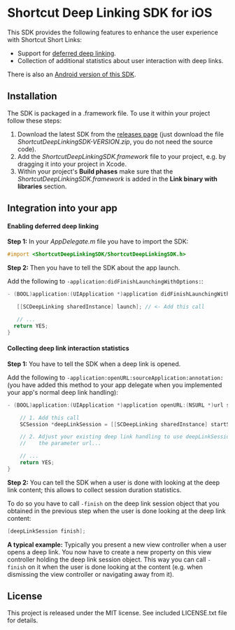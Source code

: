 # Shortcut Deep Linking SDK for iOS

This SDK provides the following features to enhance the user experience with Shortcut Short Links:

- Support for [deferred deep linking](https://en.wikipedia.org/wiki/Deferred_deep_linking).
- Collection of additional statistics about user interaction with deep links.

There is also an [Android version of this SDK](https://github.com/shortcutmedia/shortcut-deeplink-sdk-android).


## Installation

The SDK is packaged in a .framework file. To use it within your project follow these steps:

1. Download the latest SDK from the [releases page](https://github.com/shortcutmedia/shortcut-deeplink-sdk-ios/releases) (just download the file *ShortcutDeepLinkingSDK-VERSION.zip*, you do not need the source code).
2. Add the *ShortcutDeepLinkingSDK.framework*  file to your project, e.g. by dragging it into your project in Xcode.
3. Within your project's **Build phases** make sure that the *ShortcutDeepLinkingSDK.framework* is added in the **Link binary with libraries** section.


## Integration into your app

#### Enabling deferred deep linking

**Step 1:** In your *AppDelegate.m* file you have to import the SDK:

```objective-c
#import <ShortcutDeepLinkingSDK/ShortcutDeepLinkingSDK.h>
```
**Step 2:** Then you have to tell the SDK about the app launch.

Add the following to `-application:didFinishLaunchingWithOptions:`:

```objective-c
- (BOOL)application:(UIApplication *)application didFinishLaunchingWithOptions:(NSDictionary *)launchOptions {

   [[SCDeepLinking sharedInstance] launch]; // <- Add this call

   // ...
  return YES;
}
```

#### Collecting deep link interaction statistics

**Step 1:** You have to tell the SDK when a deep link is opened.

Add the following to `-application:openURL:sourceApplication:annotation:` (you have added this method to your app delegate when you implemented your app's normal deep link handling):

```objective-c
- (BOOL)application:(UIApplication *)application openURL:(NSURL *)url sourceApplication:(NSString *)sourceApplication annotation:(id)annotation {

    // 1. Add this call
    SCSession *deepLinkSession = [[SCDeepLinking sharedInstance] startSessionWithURL:url];

    // 2. Adjust your existing deep link handling to use deepLinkSession.url instead of
    //    the parameter url...

    // ...
    return YES;
}
```

**Step 2:** You can tell the SDK when a user is done with looking at the deep link content; this allows to collect session duration statistics.

To do so you have to call `-finish` on the deep link session object that you obtained in the previous step when the user is done looking at the deep link content:

```objective-c
[deepLinkSession finish];
```

**A typical example:** Typically you present a new view controller when a user opens a deep link. You now have to create a new property on this view controller holding the deep link session object. This way you can call `-finish` on it when the user is done looking at the content (e.g. when dismissing the view controller or navigating away from it).


## License
This project is released under the MIT license. See included LICENSE.txt file for details.
